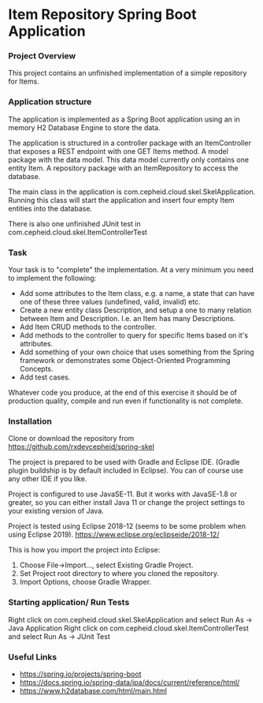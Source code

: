 # Item Repository Spring Boot Application #

### Project Overview ###

This project contains an unfinished implementation of a simple repository for Items.


### Application structure ###

The application is implemented as a Spring Boot application using an in memory H2 Database Engine to store the data. 

The application is structured in a controller package with an ItemController that exposes a REST endpoint with one GET Items method. A model package with the data model. This data model currently only contains one entity Item. A repository package with an ItemRepository to access the database.

The main class in the application is com.cepheid.cloud.skel.SkelApplication. Running this class will start the application and insert four empty Item entities into the database.

There is also one unfinished JUnit test in com.cepheid.cloud.skel.ItemControllerTest

### Task ###

Your task is to "complete" the implementation. At a very minimum you need to implement the following:

* Add some attributes to the Item class, e.g. a name, a state that can have one of these three values (undefined, valid, invalid) etc.
* Create a new entity class Description, and setup a one to many relation between Item and Description. I.e. an Item has many Descriptions.
* Add Item CRUD methods to the controller.
* Add methods to the controller to query for specific Items based on it's attributes.
* Add something of your own choice that uses something from the Spring framework or demonstrates some Object-Oriented Programming Concepts. 
* Add test cases.  

Whatever code you produce, at the end of this exercise it should be of production quality, compile and run even if functionality is not complete.

### Installation ###

Clone or download the repository from https://github.com/rxdevcepheid/spring-skel

The project is prepared to be used with Gradle and Eclipse IDE. (Gradle plugin buildship is by default included in Eclipse). You can of course use any other IDE if you like.

Project is configured to use JavaSE-11. But it works with JavaSE-1.8 or greater, so you can either install Java 11 or change the project settings to your existing version of Java.

Project is tested using Eclipse 2018-12 (seems to be some problem when using Eclipse 2019). https://www.eclipse.org/eclipseide/2018-12/

This is how you import the project into Eclipse:

1. Choose File->Import..., select Existing Gradle Project.
1. Set Project root directory to where you cloned the repository.
1. Import Options, choose Gradle Wrapper.


### Starting application/ Run Tests ###

Right click on com.cepheid.cloud.skel.SkelApplication and select Run As -> Java Application
Right click on com.cepheid.cloud.skel.ItemControllerTest and select Run As -> JUnit Test

### Useful Links ###

* https://spring.io/projects/spring-boot
* https://docs.spring.io/spring-data/jpa/docs/current/reference/html/
* https://www.h2database.com/html/main.html
